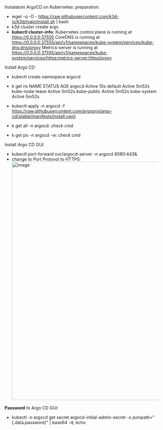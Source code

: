 Instalatoin ArgoCD on Kubernetes:
preparation:
- wget -q -O - https://raw.githubusercontent.com/k3d-io/k3d/main/install.sh | bash
- k3d cluster create argo
- **kubectl cluster-info:**
Kubernetes control plane is running at https://0.0.0.0:37555
CoreDNS is running at https://0.0.0.0:37555/api/v1/namespaces/kube-system/services/kube-dns:dns/proxy
Metrics-server is running at https://0.0.0.0:37555/api/v1/namespaces/kube-system/services/https:metrics-server:https/proxy

Install Argo CD:
- kubectl create namespace argocd
- k get ns
NAME              STATUS   AGE
argocd            Active   10s
default           Active   5m52s
kube-node-lease   Active   5m52s
kube-public       Active   5m52s
kube-system       Active   5m52s

- kubectl apply -n argocd -f https://raw.githubusercontent.com/argoproj/argo-cd/stable/manifests/install.yaml
- k get all -n argocd: check cmd
- k get po -n argocd -w: check cmd

Install Argo CD GUI:
- kubectl port-forward svc/argocd-server -n argocd 8080:443&
- change to Port Protovol to HTTPS:
  <img width="783" alt="image" src="https://github.com/user-attachments/assets/f8f7a2c0-a1e7-423d-9021-a382062b2691" />

**Password** to Argo CD GUI:
- kubectl -n argocd get secret argocd-initial-admin-secret -o jsonpath="{.data.password}" | base64 -d; echo
